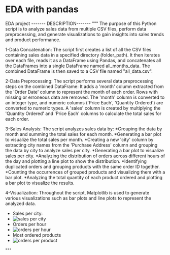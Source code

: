 # EDA with pandas
 EDA project 
   ------- DESCRIPTION-------
""" The purpose of this Python script is to analyze sales data
from multiple CSV files, perform data preprocessing, and generate visualizations
to gain insights into sales trends and product performance.

1-Data Concatenation:
The script first creates a list of all the CSV files
containing sales data in a specified directory (folder_path).
It then iterates over each file, reads it as a DataFrame using Pandas,
and concatenates all the DataFrames into a single DataFrame named all_months_data.
The combined DataFrame is then saved to a CSV file named "all_data.csv".

2-Data Preprocessing:
The script performs several data preprocessing steps on the combined DataFrame:
It adds a 'month' column extracted from the 'Order Date' column to represent the month of each order.
Rows with missing or erroneous data are removed.
The 'month' column is converted to an integer type,
and numeric columns ('Price Each', 'Quantity Ordered') are converted to numeric types.
A 'sales' column is created by multiplying the 'Quantity Ordered' and 'Price Each' columns
to calculate the total sales for each order.

3-Sales Analysis:
The script analyzes sales data by:
*Grouping the data by month and summing the total sales for each month.
*Generating a bar plot to visualize the total sales per month.
*Creating a new 'city' column by extracting city names from the 'Purchase Address' column
  and grouping the data by city to analyze sales per city.
*Generating a bar plot to visualize sales per city.
*Analyzing the distribution of orders across different hours of the day and plotting a line plot to show the distribution.
*Identifying duplicated orders and grouping products with the same order ID together.
*Counting the occurrences of grouped products and visualizing them with a bar plot.
*Analyzing the total quantity of each product ordered and plotting a bar plot to visualize the results.

4-Visualization:
Throughout the script, Matplotlib is used to generate various visualizations
such as bar plots and line plots to represent the analyzed data.

* Sales per city:
* ![sales per city](https://github.com/Mahmoudrda/EDA-with-pandas/assets/143479086/592cd527-6075-4404-9502-f0d396e7af5c)
* Orders per hour
* ![orders per hour](https://github.com/Mahmoudrda/EDA-with-pandas/assets/143479086/ed9cc5b1-d73e-4765-98c0-05e6a3aec71c)
* Most ordered products
* ![orders per product](https://github.com/Mahmoudrda/EDA-with-pandas/assets/143479086/64eedaa5-e64b-4ffe-ae3c-ee377822a1fc)





"""
   
   
